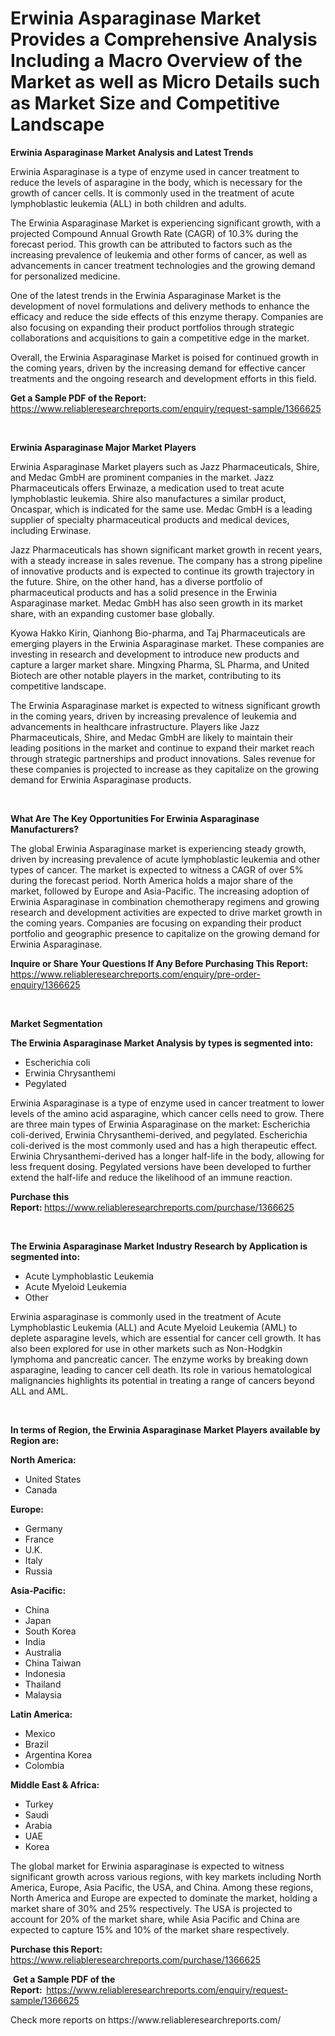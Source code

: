 <p><h1>Erwinia Asparaginase Market Provides a Comprehensive Analysis Including a Macro Overview of the Market as well as Micro Details such as Market Size and Competitive Landscape</h1></p><p><strong>Erwinia Asparaginase Market Analysis and Latest Trends</strong></p>
<p><p>Erwinia Asparaginase is a type of enzyme used in cancer treatment to reduce the levels of asparagine in the body, which is necessary for the growth of cancer cells. It is commonly used in the treatment of acute lymphoblastic leukemia (ALL) in both children and adults.</p><p>The Erwinia Asparaginase Market is experiencing significant growth, with a projected Compound Annual Growth Rate (CAGR) of 10.3% during the forecast period. This growth can be attributed to factors such as the increasing prevalence of leukemia and other forms of cancer, as well as advancements in cancer treatment technologies and the growing demand for personalized medicine.</p><p>One of the latest trends in the Erwinia Asparaginase Market is the development of novel formulations and delivery methods to enhance the efficacy and reduce the side effects of this enzyme therapy. Companies are also focusing on expanding their product portfolios through strategic collaborations and acquisitions to gain a competitive edge in the market.</p><p>Overall, the Erwinia Asparaginase Market is poised for continued growth in the coming years, driven by the increasing demand for effective cancer treatments and the ongoing research and development efforts in this field.</p></p>
<p><strong>Get a Sample PDF of the Report:&nbsp;</strong> <a href="https://www.reliableresearchreports.com/enquiry/request-sample/1366625">https://www.reliableresearchreports.com/enquiry/request-sample/1366625</a></p>
<p>&nbsp;</p>
<p><strong>Erwinia Asparaginase Major Market Players</strong></p>
<p><p>Erwinia Asparaginase Market players such as Jazz Pharmaceuticals, Shire, and Medac GmbH are prominent companies in the market. Jazz Pharmaceuticals offers Erwinaze, a medication used to treat acute lymphoblastic leukemia. Shire also manufactures a similar product, Oncaspar, which is indicated for the same use. Medac GmbH is a leading supplier of specialty pharmaceutical products and medical devices, including Erwinase.</p><p>Jazz Pharmaceuticals has shown significant market growth in recent years, with a steady increase in sales revenue. The company has a strong pipeline of innovative products and is expected to continue its growth trajectory in the future. Shire, on the other hand, has a diverse portfolio of pharmaceutical products and has a solid presence in the Erwinia Asparaginase market. Medac GmbH has also seen growth in its market share, with an expanding customer base globally.</p><p>Kyowa Hakko Kirin, Qianhong Bio-pharma, and Taj Pharmaceuticals are emerging players in the Erwinia Asparaginase market. These companies are investing in research and development to introduce new products and capture a larger market share. Mingxing Pharma, SL Pharma, and United Biotech are other notable players in the market, contributing to its competitive landscape.</p><p>The Erwinia Asparaginase market is expected to witness significant growth in the coming years, driven by increasing prevalence of leukemia and advancements in healthcare infrastructure. Players like Jazz Pharmaceuticals, Shire, and Medac GmbH are likely to maintain their leading positions in the market and continue to expand their market reach through strategic partnerships and product innovations. Sales revenue for these companies is projected to increase as they capitalize on the growing demand for Erwinia Asparaginase products.</p></p>
<p>&nbsp;</p>
<p><strong>What Are The Key Opportunities For Erwinia Asparaginase Manufacturers?</strong></p>
<p><p>The global Erwinia Asparaginase market is experiencing steady growth, driven by increasing prevalence of acute lymphoblastic leukemia and other types of cancer. The market is expected to witness a CAGR of over 5% during the forecast period. North America holds a major share of the market, followed by Europe and Asia-Pacific. The increasing adoption of Erwinia Asparaginase in combination chemotherapy regimens and growing research and development activities are expected to drive market growth in the coming years. Companies are focusing on expanding their product portfolio and geographic presence to capitalize on the growing demand for Erwinia Asparaginase.</p></p>
<p><strong>Inquire or Share Your Questions If Any Before Purchasing This Report:</strong> <a href="https://www.reliableresearchreports.com/enquiry/pre-order-enquiry/1366625">https://www.reliableresearchreports.com/enquiry/pre-order-enquiry/1366625</a></p>
<p>&nbsp;</p>
<p><strong>Market Segmentation</strong></p>
<p><strong>The Erwinia Asparaginase Market Analysis by types is segmented into:</strong></p>
<p><ul><li>Escherichia coli</li><li>Erwinia Chrysanthemi</li><li>Pegylated</li></ul></p>
<p><p>Erwinia Asparaginase is a type of enzyme used in cancer treatment to lower levels of the amino acid asparagine, which cancer cells need to grow. There are three main types of Erwinia Asparaginase on the market: Escherichia coli-derived, Erwinia Chrysanthemi-derived, and pegylated. Escherichia coli-derived is the most commonly used and has a high therapeutic effect. Erwinia Chrysanthemi-derived has a longer half-life in the body, allowing for less frequent dosing. Pegylated versions have been developed to further extend the half-life and reduce the likelihood of an immune reaction.</p></p>
<p><strong>Purchase this Report:&nbsp;</strong><a href="https://www.reliableresearchreports.com/purchase/1366625">https://www.reliableresearchreports.com/purchase/1366625</a></p>
<p>&nbsp;</p>
<p><strong>The Erwinia Asparaginase Market Industry Research by Application is segmented into:</strong></p>
<p><ul><li>Acute Lymphoblastic Leukemia</li><li>Acute Myeloid Leukemia</li><li>Other</li></ul></p>
<p><p>Erwinia asparaginase is commonly used in the treatment of Acute Lymphoblastic Leukemia (ALL) and Acute Myeloid Leukemia (AML) to deplete asparagine levels, which are essential for cancer cell growth. It has also been explored for use in other markets such as Non-Hodgkin lymphoma and pancreatic cancer. The enzyme works by breaking down asparagine, leading to cancer cell death. Its role in various hematological malignancies highlights its potential in treating a range of cancers beyond ALL and AML.</p></p>
<p>&nbsp;</p>
<p><strong>In terms of Region, the Erwinia Asparaginase Market Players available by Region are:</strong></p>
<p>
    <p> <strong> North America: </strong>
        <ul>
            <li>United States</li>
            <li>Canada</li>
        </ul>
        </p> 
    <p> <strong> Europe: </strong>
        <ul>
            <li>Germany</li>
            <li>France</li>
            <li>U.K.</li>
            <li>Italy</li>
            <li>Russia</li>
        </ul>
        </p> 
    <p> <strong> Asia-Pacific: </strong>
        <ul>
            <li>China</li>
            <li>Japan</li>
            <li>South Korea</li>
            <li>India</li>
            <li>Australia</li>
            <li>China Taiwan</li>
            <li>Indonesia</li>
            <li>Thailand</li>
            <li>Malaysia</li>
        </ul>
        </p> 
    <p> <strong> Latin America: </strong>
        <ul>
            <li>Mexico</li>
            <li>Brazil</li>
            <li>Argentina Korea</li>
            <li>Colombia</li>
        </ul>
        </p> 
    <p> <strong> Middle East & Africa: </strong>
        <ul>
            <li>Turkey</li>
            <li>Saudi</li>
            <li>Arabia</li>
            <li>UAE</li>
            <li>Korea</li>
        </ul>
    </p>
    </p>
<p><p>The global market for Erwinia asparaginase is expected to witness significant growth across various regions, with key markets including North America, Europe, Asia Pacific, the USA, and China. Among these regions, North America and Europe are expected to dominate the market, holding a market share of 30% and 25% respectively. The USA is projected to account for 20% of the market share, while Asia Pacific and China are expected to capture 15% and 10% of the market share respectively.</p></p>
<p><strong>Purchase this Report: </strong><a href="https://www.reliableresearchreports.com/purchase/1366625">https://www.reliableresearchreports.com/purchase/1366625</a></p>
<p>&nbsp;<strong>Get a Sample PDF of the Report:&nbsp;&nbsp;</strong><a href="https://www.reliableresearchreports.com/enquiry/request-sample/1366625">https://www.reliableresearchreports.com/enquiry/request-sample/1366625</a></p>
<p><strong></strong></p>
<p>Check more reports on https://www.reliableresearchreports.com/</p>